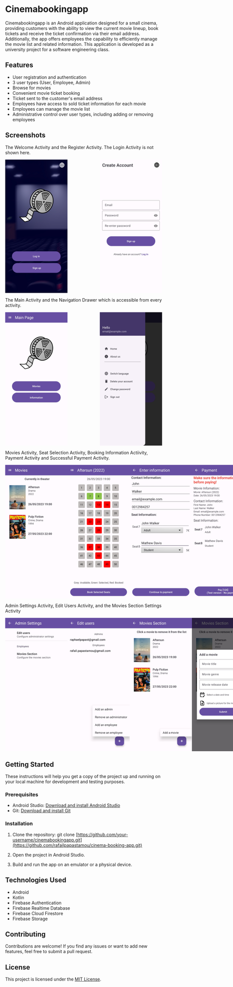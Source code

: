 # Cinemabookingapp

Cinemabookingapp is an Android application designed for a small cinema, providing customers with the ability to view the current movie lineup, book tickets and receive the ticket confirmation via their email address. Additionally, the app offers employees the capability to efficiently manage the movie list and related information. This application is developed as a university project for a software engineering class.

## Features

- User registration and authentication
- 3 user types (User, Employee, Admin)
- Browse for movies
- Convenient movie ticket booking
- Ticket sent to the customer's email address
- Employees have access to sold ticket information for each movie
- Employees can manage the movie list
- Administrative control over user types, including adding or removing employees

## Screenshots

The Welcome Activity and the Register Activity. The Login Activity is not shown here.
<div style="display: flex; justify-content: space-between;">
  <img src="https://github.com/rafailpapastamou/cinema-booking-app/blob/main/Screenshots/Welcome%20Activity.jpg" width="200">
  <img src="https://github.com/rafailpapastamou/cinema-booking-app/blob/main/Screenshots/Register%20Activity.jpg" width="200">
</div>

The Main Activity and the Navigation Drawer which is accessible from every activity.
<div style="display: flex; justify-content: space-between;">
  <img src="https://github.com/rafailpapastamou/cinema-booking-app/blob/main/Screenshots/Main%20Activity.jpg" width="200">
  <img src="https://github.com/rafailpapastamou/cinema-booking-app/blob/main/Screenshots/Navigation%20Drawer.jpg" width="200">
</div>

Movies Activity, Seat Selection Activity, Booking Information Actiivity, Payment Activity and Successful  Payment Activity.
<div style="display: flex; justify-content: space-between;">
  <img src="https://github.com/rafailpapastamou/cinema-booking-app/blob/main/Screenshots/Movies%20Activity.jpg" width="200">
  <img src="https://github.com/rafailpapastamou/cinema-booking-app/blob/main/Screenshots/Seat%20Selection%20Activity.jpg" width="200">
  <img src="https://github.com/rafailpapastamou/cinema-booking-app/blob/main/Screenshots/Booking%20Information%20Activity.jpg" width="200">
  <img src="https://github.com/rafailpapastamou/cinema-booking-app/blob/main/Screenshots/Payment%20Activity.jpg" width="200">
  <img src="https://github.com/rafailpapastamou/cinema-booking-app/blob/main/Screenshots/Successful%20Payment%20Activity.jpg" width="200">  
</div>

Admin Settings Activity, Edit Users Activity, and the Movies Section Settings Activity
<div style="display: flex; justify-content: space-between;">
  <img src="https://github.com/rafailpapastamou/cinema-booking-app/blob/main/Screenshots/Admin%20Settings%20Activity.jpg" width="200">
  <img src="https://github.com/rafailpapastamou/cinema-booking-app/blob/main/Screenshots/Edit%20Users%20Activity.jpg" width="200">
  <img src="https://github.com/rafailpapastamou/cinema-booking-app/blob/main/Screenshots/Movies%20Section%20Setting.jpg" width="200">
  <img src="https://github.com/rafailpapastamou/cinema-booking-app/blob/main/Screenshots/Add%20a%20New%20Movie%20Setting.jpg" width="200">
  <img src="https://github.com/rafailpapastamou/cinema-booking-app/blob/main/Screenshots/Remove%20a%20Movie%20or%20See%20Sold%20Tickets%20Options.jpg" width="200">
</div>


## Getting Started

These instructions will help you get a copy of the project up and running on your local machine for development and testing purposes.

### Prerequisites

- Android Studio: [Download and install Android Studio](https://developer.android.com/studio)
- Git: [Download and install Git](https://git-scm.com/)

### Installation

1. Clone the repository:
git clone [https://github.com/your-username/cinemabookingapp.git](https://github.com/rafailpapastamou/cinema-booking-app.git)

2. Open the project in Android Studio.

3. Build and run the app on an emulator or a physical device.

## Technologies Used

- Android
- Kotlin
- Firebase Authentication
- Firebase Realtime Database
- Firebase Cloud Firestore
- Firebase Storage

## Contributing

Contributions are welcome! If you find any issues or want to add new features, feel free to submit a pull request.

## License

This project is licensed under the [MIT License](LICENSE).

